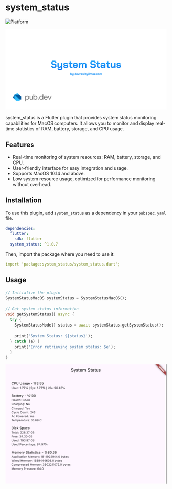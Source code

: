 # system_status

<!-- ![Flutter](https://img.shields.io/badge/Flutter-3.0+-blue.svg) -->
![Platform](https://img.shields.io/badge/Platform-MacOS-green.svg)

![ss](https://github.com/mrasityilmaz/system_status_plugin/blob/main/preview.png)


system_status is a Flutter plugin that provides system status monitoring capabilities for MacOS computers. It allows you to monitor and display real-time statistics of RAM, battery, storage, and CPU usage.

## Features

- Real-time monitoring of system resources: RAM, battery, storage, and CPU.
- User-friendly interface for easy integration and usage.
- Supports MacOS 10.14 and above.
- Low system resource usage, optimized for performance monitoring without overhead.

## Installation

To use this plugin, add `system_status` as a dependency in your `pubspec.yaml` file.

```yaml
dependencies:
  flutter:
    sdk: flutter
  system_status: ^1.0.7
```

Then, import the package where you need to use it:


```yaml
import 'package:system_status/system_status.dart';
```

## Usage

```Dart
// Initialize the plugin
SystemStatusMacOS systemStatus = SystemStatusMacOS();

// Get system status information
void getSystemStatus() async {
  try {
    SystemStatusModel? status = await systemStatus.getSystemStatus();
   
    print('System Status: ${status}');
  } catch (e) {
    print('Error retrieving system status: $e');
  }
}
```


![Example App - SS](image.png)
